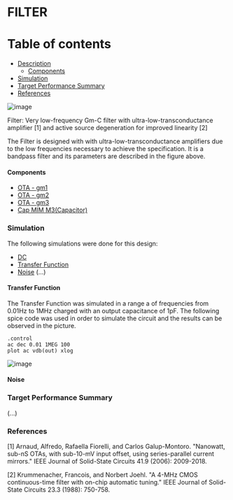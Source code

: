 # FILTER

Table of contents
==============================
<!--ts-->
  * [Description](#Description)
    * [Components](#Components)
  * [Simulation](#Simulation)
  * [Target Performance Summary](#Target-Performance-Summary)  
  * [References](#References)
<!--te-->

![image](https://user-images.githubusercontent.com/5855935/131997610-9eb80a57-17ee-4936-94ac-c58672145bd7.png)

Filter: Very low-frequency Gm-C filter with ultra-low-transconductance amplifier [1] and active source degeneration for improved linearity [2] 

The Filter is designed with with ultra-low-transconductance amplifiers due to the low frequencies necessary to achieve the specification. It is a bandpass filter and its parameters are described in the figure above.

#### Components
- [OTA - gm1]()
- [OTA - gm2]()
- [OTA - gm3]() 
- [Cap MIM M3(Capacitor)]()

### Simulation

The following simulations were done for this design:
- [DC](#DC)
- [Transfer Function](#Transfer-Function)
- [Noise](#Noise)
(...)

#### Transfer Function

The Transfer Function was simulated in a range a of frequencies from 0.01Hz to 1MHz charged with an output capacitance of 1pF. The following spice code was used in order to simulate the circuit and the results can be observed in the picture.

```
.control
ac dec 0.01 1MEG 100
plot ac vdb(out) xlog
```

![image](https://user-images.githubusercontent.com/5855935/131369790-39ad12cd-2d8b-4628-9e1f-741106b05be0.png)

#### Noise

### Target Performance Summary

(...)

### References

[1] Arnaud, Alfredo, Rafaella Fiorelli, and Carlos Galup-Montoro. "Nanowatt, sub-nS OTAs, with sub-10-mV input offset, using series-parallel current mirrors." IEEE Journal of Solid-State Circuits 41.9 (2006): 2009-2018.

[2] Krummenacher, Francois, and Norbert Joehl. "A 4-MHz CMOS continuous-time filter with on-chip automatic tuning." IEEE Journal of Solid-State Circuits 23.3 (1988): 750-758.
